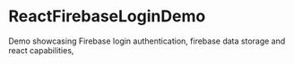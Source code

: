 # ReactFirebaseLoginDemo
Demo showcasing Firebase login authentication, firebase data storage and react capabilities,
